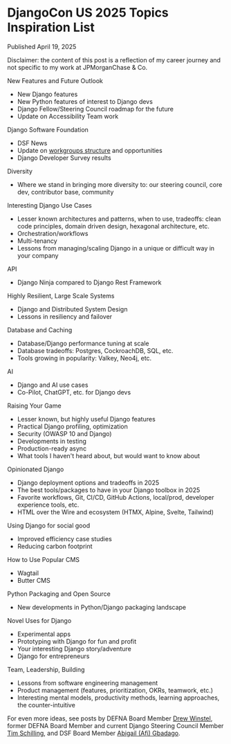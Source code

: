 # DjangoCon US 2025 Topics Inspiration List

Published April 19, 2025

Disclaimer: the content of this post is a reflection of my career journey and not specific to my work at JPMorganChase & Co.

New Features and Future Outlook
* New Django features
* New Python features of interest to Django devs
* Django Fellow/Steering Council roadmap for the future
* Update on Accessibility Team work

Django Software Foundation
* DSF News
* Update on [workgroups structure](https://github.com/django/dsf-working-groups) and opportunities
* Django Developer Survey results

Diversity
* Where we stand in bringing more diversity to: our steering council, core dev, contributor base, community

Interesting Django Use Cases
* Lesser known architectures and patterns, when to use, tradeoffs: clean code principles, domain driven design, hexagonal architecture, etc. 
* Orchestration/workflows
* Multi-tenancy
* Lessons from managing/scaling Django in a unique or difficult way in your company

API
* Django Ninja compared to Django Rest Framework

Highly Resilient, Large Scale Systems
* Django and Distributed System Design
* Lessons in resiliency and failover

Database and Caching
* Database/Django performance tuning at scale
* Database tradeoffs: Postgres, CockroachDB, SQL, etc.
* Tools growing in popularity: Valkey, Neo4j, etc.

AI
* Django and AI use cases
* Co-Pilot, ChatGPT, etc. for Django devs 

Raising Your Game
* Lesser known, but highly useful Django features
* Practical Django profiling, optimization
* Security (OWASP 10 and Django)
* Developments in testing
* Production-ready async
* What tools I haven't heard about, but would want to know about

Opinionated Django
* Django deployment options and tradeoffs in 2025
* The best tools/packages to have in your Django toolbox in 2025
* Favorite workflows, Git, CI/CD, GitHub Actions, local/prod, developer experience tools, etc.
* HTML over the Wire and ecosystem (HTMX, Alpine, Svelte, Tailwind)

Using Django for social good
* Improved efficiency case studies
* Reducing carbon footprint

How to Use Popular CMS
* Wagtail
* Butter CMS

Python Packaging and Open Source
* New developments in Python/Django packaging landscape

Novel Uses for Django
* Experimental apps
* Prototyping with Django for fun and profit
* Your interesting Django story/adventure
* Django for entrepreneurs

Team, Leadership, Building
* Lessons from software engineering management
* Product management (features, prioritization, OKRs, teamwork, etc.)
* Interesting mental models, productivity methods, learning approaches, the counter-intuitive
 
For even more ideas, see posts by DEFNA Board Member [Drew Winstel](https://winstel.dev/2025/02/12/talk-ideas-for-dcus-25/), former DEFNA Board Member and current Django Steering Council Member [Tim Schilling](https://www.better-simple.com/django/2025/04/02/talks-i-want-to-see-at-djangocon-us-2025/), and DSF Board Member [Abigail (Afi) Gbadago](https://www.linkedin.com/pulse/djangocon-us-2025-talks-we-would-love-hear-abigail-afi-gbadago-vcbhf/).
